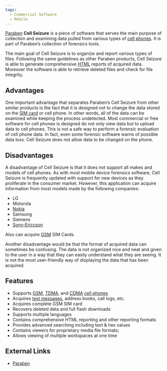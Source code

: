 ```yaml
---
tags:
  - Commercial Software
  - Mobile
---
```

[Paraben](paraben_forensics.md) **Cell Seizure** is a piece of software
that serves the main purpose of collection and examining data pulled
from various types of [cell phones](cell_phones.md). It is part
of Paraben’s collection of forensics tools.

The main goal of Cell Seizure is to organize and report various types of
files. Following the same guidelines as other Paraben products, Cell
Seizure is able to generate comprehensive [HTML](html.md)
reports of acquired data. Moreover the software is able to retrieve
deleted files and check for file integrity.

## Advantages

One important advantage that separates Paraben’s Cell Seizure from other
similar products is the fact that it is designed not to change the data stored
on the [SIM card](sim_cards.md) or cell phone. In other words, all of the data
can be examined while keeping the process undetected. Most commercial or free
software for cell phones is designed do not only view data but to upload data
to cell phones. This is not a safe way to perform a forensic evaluation of cell
phone data. In fact, even some forensic software warns of possible data loss.
Cell Seizure does not allow data to be changed on the phone.

## Disadvantages

A disadvantage of Cell Seizure is that it does not support all makes and
models of cell phones. As with most mobile device forensics software,
Cell Seizure is frequently updated with support for new devices as they
proliferate in the consumer market. However, this application can
acquire information from most models made by the following companies:

* LG
* Motorola
* [Nokia](nokia.md)
* Samsung
* Siemens
* [Sony-Ericcson](sony_ericsson.md)

Also can acquire [GSM](gsm.md) SIM Cards.

Another disadvantage would be that the format of acquired data can
sometimes be confusing. The data is not organized nice and neat and
given to the user in a way that they can easily understand what they are
seeing. It is not the most user-friendly way of displaying the data that
has been acquired.

## Features

- Supports [GSM](gsm.md), [TDMA](tdma.md), and
  [CDMA](cdma.md) [cell phones](cell_phones.md)
- Acquires [text messages](sms.md), address books, call logs, etc.
- Acquires complete GSM SIM card
- Recovers deleted data and full flash downloads
- Supports multiple languages
- Contains comprehensive HTML reporting and other reporting formats
- Provides advanced searching including text & hex values
- Contains viewers for proprietary media file formats;
- Allows viewing of multiple workspaces at one time

## External Links

* [Paraben](https://paraben.com/smartphone-forensic-tools/)
